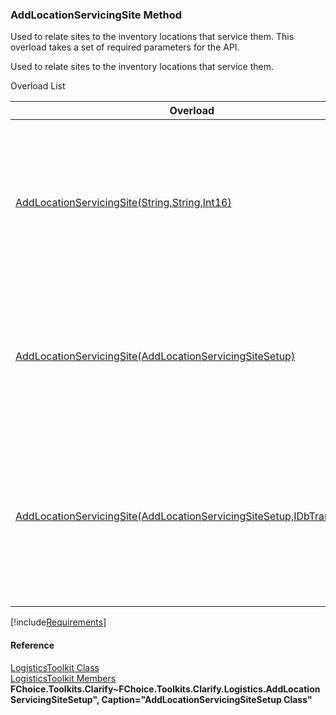 ﻿### AddLocationServicingSite Method

Used to relate sites to the inventory locations that service them. This overload takes a set of required parameters for the API.

Used to relate sites to the inventory locations that service them.

Overload List

| Overload | Description |
| --- | --- |
| [AddLocationServicingSite(String,String,Int16)](FChoice.Toolkits.Clarify~FChoice.Toolkits.Clarify.Logistics.LogisticsToolkit~AddLocationServicingSite(String,String,Int16).md) | Used to relate sites to the inventory locations that service them. This overload takes a set of required parameters for the API.   |
| [AddLocationServicingSite(AddLocationServicingSiteSetup)](FChoice.Toolkits.Clarify~FChoice.Toolkits.Clarify.Logistics.LogisticsToolkit~AddLocationServicingSite(AddLocationServicingSiteSetup).md) | Used to relate sites to the inventory locations that service them. This overload takes a setup object.   |
| [AddLocationServicingSite(AddLocationServicingSiteSetup,IDbTransaction)](FChoice.Toolkits.Clarify~FChoice.Toolkits.Clarify.Logistics.LogisticsToolkit~AddLocationServicingSite(AddLocationServicingSiteSetup,IDbTransaction).md) | Used to relate sites to the inventory locations that service them. This overload takes a setup object and a database transaction.   |

[!include[Requirements](../partials/requirements.md)]



#### Reference

[LogisticsToolkit Class](FChoice.Toolkits.Clarify~FChoice.Toolkits.Clarify.Logistics.LogisticsToolkit.md)  
[LogisticsToolkit Members](FChoice.Toolkits.Clarify~FChoice.Toolkits.Clarify.Logistics.LogisticsToolkit_members.md)  
**FChoice.Toolkits.Clarify~FChoice.Toolkits.Clarify.Logistics.AddLocationServicingSiteSetup", Caption="AddLocationServicingSiteSetup Class"**